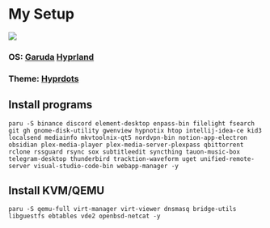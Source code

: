 # My Setup

![](https://github.com/ALi3naTEd0/My-Setup/blob/main/screenshot.png)

### **OS**: [Garuda](https://garudalinux.org/) [Hyprland](https://hyprland.org/)
### **Theme**: [Hyprdots](https://github.com/prasanthrangan/hyprdots)

## Install programs
```
paru -S binance discord element-desktop enpass-bin filelight fsearch git gh gnome-disk-utility gwenview hypnotix htop intellij-idea-ce kid3 localsend mediainfo mkvtoolnix-qt5 nordvpn-bin notion-app-electron obsidian plex-media-player plex-media-server-plexpass qbittorrent rclone rssguard rsync sox subtitleedit syncthing tauon-music-box telegram-desktop thunderbird tracktion-waveform uget unified-remote-server visual-studio-code-bin webapp-manager -y
```

## Install KVM/QEMU
```
paru -S qemu-full virt-manager virt-viewer dnsmasq bridge-utils libguestfs ebtables vde2 openbsd-netcat -y
```
